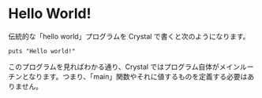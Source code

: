 # Hello World!

伝統的な「hello world」プログラムを Crystal で書くと次のようになります。

```crystal
puts "Hello world!"
```

このプログラムを見ればわかる通り、Crystal ではプログラム自体がメインルーチンとなります。つまり、「main」関数やそれに値するものを定義する必要はありません。
